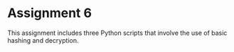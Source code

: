 # Assignment 6
This assignment includes three Python scripts that involve the use of basic hashing and decryption.
